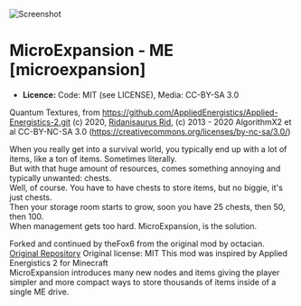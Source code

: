![Screenshot](screenshot.png)

MicroExpansion - ME [microexpansion]
======================================

* **Licence:** Code: MIT (see LICENSE), Media: CC-BY-SA 3.0

Quantum Textures, from https://github.com/AppliedEnergistics/Applied-Energistics-2.git
(c) 2020, [Ridanisaurus Rid](https://github.com/Ridanisaurus/), (c) 2013 - 2020 AlgorithmX2 et al
CC-BY-NC-SA 3.0 (https://creativecommons.org/licenses/by-nc-sa/3.0/)

When you really get into a survival world, you typically end up with a lot of items, like a ton of items.
Sometimes literally.  
But with that huge amount of resources, comes something annoying and typically unwanted: chests.  
Well, of course. You have to have chests to store items, but no biggie, it's just chests.  
Then your storage room starts to grow, soon you have 25 chests, then 50, then 100.  
When management gets too hard. MicroExpansion, is the solution.

Forked and continued by theFox6 from the original mod by octacian.
[Original Repository](https://github.com/octacian/microexpansion)
Original license: MIT
This mod was inspired by Applied Energistics 2 for Minecraft  
MicroExpansion introduces many new nodes and items giving the player simpler and more compact ways to store thousands of items inside of a single ME drive.
